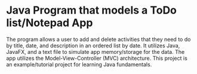 # Java Program that models a ToDo list/Notepad App
The program allows a user to add and delete activities that they need to do by title, date, and description in an ordered list by date.
It utilizes Java, JavaFX, and a text file to simulate app memory/storage for the data. The app utilizes the Model-View-Controller (MVC) architecture.
This project is an example/tutorial project for learning Java fundamentals.

